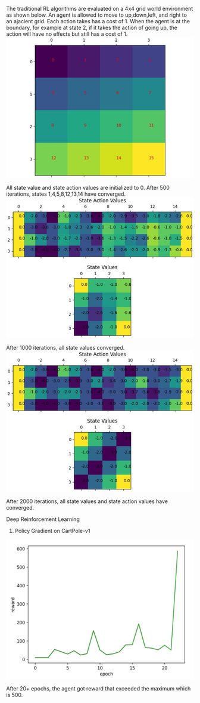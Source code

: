 The traditional RL algorithms are evaluated on a 4x4 grid world environment as shown below. An agent is allowed to move to up,down,left, and right to an ajacient grid. Each action takes has a cost of 1. When the agent is at the boundary, for example at state 2, if it takes the action of going up, the action will have no effects but still has a cost of 1. 
![reinforcement_learning](assets/grid_world.jpg)

All state value and state action values are initialized to 0. After 500 iterations, states 1,4,5,8,12,13,14 have converged.
![reinforcement_learning](assets/progress_500.jpg)

After 1000 iterations, all state values converged.
![reinforcement_learning](assets/progress_1000.jpg)

After 2000 iterations, all state values and state action values have converged.


Deep Reinforcement Learning

1. Policy Gradient on CartPole-v1

![reinforcement_learning](assets/pg.jpg)

After 20+ epochs, the agent got reward that exceeded the maximum which is 500.